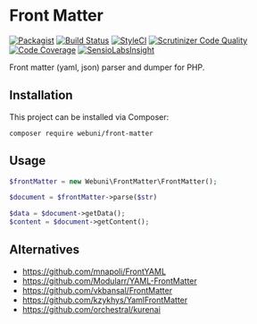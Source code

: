 Front Matter
============

[![Packagist](https://img.shields.io/packagist/v/webuni/front-matter.svg?style=flat-square)](https://packagist.org/packages/webuni/front-matter)
[![Build Status](https://travis-ci.org/webuni/front-matter.svg?branch=master)](https://travis-ci.org/webuni/front-matter)
[![StyleCI](https://styleci.io/repos/37923384/shield)](https://styleci.io/repos/37923384)
[![Scrutinizer Code Quality](https://scrutinizer-ci.com/g/webuni/front-matter/badges/quality-score.png?b=master)](https://scrutinizer-ci.com/g/webuni/front-matter/?branch=master)
[![Code Coverage](https://scrutinizer-ci.com/g/webuni/front-matter/badges/coverage.png?b=master)](https://scrutinizer-ci.com/g/webuni/front-matter/?branch=master)
[![SensioLabsInsight](https://img.shields.io/sensiolabs/i/7578264c-d109-49ec-ba38-fde82373e8d6.svg?style=flat-square)](https://insight.sensiolabs.com/projects/7578264c-d109-49ec-ba38-fde82373e8d6)

Front matter (yaml, json) parser and dumper for PHP.

Installation
------------

This project can be installed via Composer:

    composer require webuni/front-matter

Usage
-----

```php
$frontMatter = new Webuni\FrontMatter\FrontMatter();

$document = $frontMatter->parse($str)

$data = $document->getData();
$content = $document->getContent();
```

Alternatives
------------

- https://github.com/mnapoli/FrontYAML
- https://github.com/Modularr/YAML-FrontMatter
- https://github.com/vkbansal/FrontMatter
- https://github.com/kzykhys/YamlFrontMatter
- https://github.com/orchestral/kurenai
